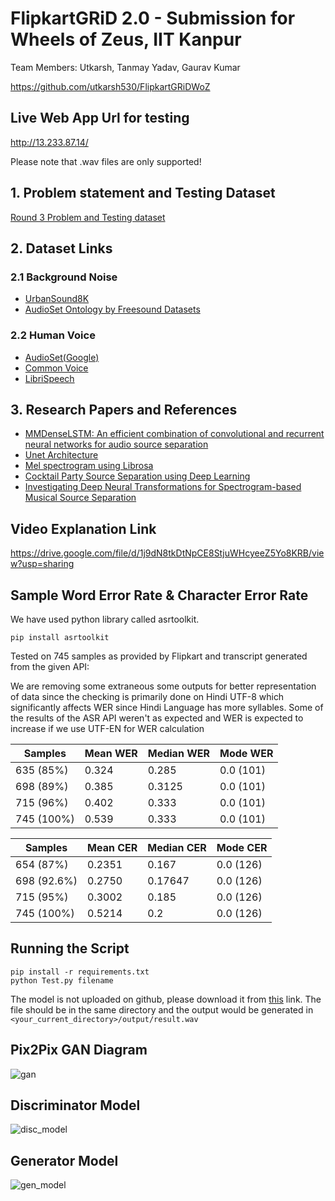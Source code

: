 # FlipkartGRiD 2.0 - Submission for Wheels of Zeus, IIT Kanpur
Team Members: Utkarsh, Tanmay Yadav, Gaurav Kumar

https://github.com/utkarsh530/FlipkartGRiDWoZ

## Live Web App Url for testing
http://13.233.87.14/

Please note that .wav files are only supported!

## 1. Problem statement and Testing Dataset

[Round 3 Problem and Testing dataset](https://drive.google.com/file/d/1jqy-HowmuFyjAg4JJGNMoFHqkVBlwyl9/view?usp=sharing)


## 2. Dataset Links

### 2.1 Background Noise

- [UrbanSound8K](https://urbansounddataset.weebly.com/urbansound8k.html)
- [AudioSet Ontology by Freesound Datasets](https://annotator.freesound.org/fsd/)

### 2.2 Human Voice
- [AudioSet(Google)](https://research.google.com/audioset/)
- [Common Voice](https://voice.mozilla.org/en/datasets)
- [LibriSpeech](http://www.openslr.org/12/)

## 3. Research Papers and References

- [MMDenseLSTM: An efficient combination of convolutional and recurrent neural networks for audio source separation](https://arxiv.org/abs/1805.02410)
- [Unet Architecture](https://towardsdatascience.com/understanding-semantic-segmentation-with-unet-6be4f42d4b47)
- [Mel spectrogram using Librosa](https://towardsdatascience.com/getting-to-know-the-mel-spectrogram-31bca3e2d9d0)
- [Cocktail Party Source Separation using Deep Learning](https://www.mathworks.com/help/deeplearning/ug/cocktail-party-source-separation-using-deep-learning-networks.html)
- [Investigating Deep Neural Transformations for Spectrogram-based Musical Source Separation](https://arxiv.org/abs/1912.02591)

## Video Explanation Link
https://drive.google.com/file/d/1j9dN8tkDtNpCE8StjuWHcyeeZ5Yo8KRB/view?usp=sharing


## Sample Word Error Rate & Character Error Rate

We have used python library called asrtoolkit.

`pip install asrtoolkit`

Tested on 745 samples as provided by Flipkart and transcript generated from the given API:

We are removing some extraneous some outputs for better representation of data since the checking is primarily done on Hindi UTF-8 which significantly affects WER since Hindi Language has more syllables. Some of the results of the ASR API weren't as expected and WER is expected to increase if we use UTF-EN for WER calculation

| Samples    | Mean WER | Median WER | Mode WER  |
|------------|----------|------------|-----------|
| 635 (85%)  | 0.324    | 0.285      | 0.0 (101) |
| 698 (89%)  | 0.385    | 0.3125     | 0.0 (101) |
| 715 (96%)  | 0.402    | 0.333      | 0.0 (101) |
| 745 (100%) | 0.539    | 0.333      | 0.0 (101) |

| Samples     | Mean CER | Median CER | Mode CER  |
|-------------|----------|------------|-----------|
| 654 (87%)   | 0.2351   | 0.167      | 0.0 (126) |
| 698 (92.6%) | 0.2750   | 0.17647    | 0.0 (126) |
| 715 (95%)   | 0.3002   | 0.185      | 0.0 (126) |
| 745 (100%)  | 0.5214   | 0.2        | 0.0 (126) |

## Running the Script
```
pip install -r requirements.txt
python Test.py filename
```
The model is not uploaded on github, please download it from [this](https://drive.google.com/file/d/13b9FTOAF5rJMY52p8siBt8NxvpEcYAZW/view?usp=sharing) link.
The file should be in the same directory and the output would be generated in `<your_current_directory>/output/result.wav`

## Pix2Pix GAN Diagram
![gan](https://github.com/utkarsh530/FlipkartGRiDWoZ/blob/master/model_training/Screenshot%20from%202020-08-09%2013-14-35.png)
## Discriminator Model
![disc_model](https://github.com/utkarsh530/FlipkartGRiDWoZ/blob/master/model_training/discriminator_model.png)
## Generator Model
![gen_model](https://github.com/utkarsh530/FlipkartGRiDWoZ/blob/master/model_training/generator_model.png)

